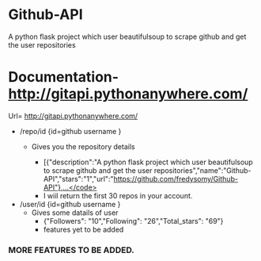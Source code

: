 # Github-API
A python flask project which user beautifulsoup to scrape github and get the user repositories

# Documentation-http://gitapi.pythonanywhere.com/

Url= http://gitapi.pythonanywhere.com/
* /repo/id {id=github username }
  * Gives you the repository details

    * [{"description":"A python flask project which user beautifulsoup to scrape github and get the user repositories","name":"Github-API","stars":"1","url":"https://github.com/fredysomy/Github-API"},...</code>
    * I wiil return the first 30 repos in your account.
* /user/id {id=github username }
  * Gives some datails of user
    * {"Followers": "10","Following": "26","Total_stars": "69"}
    * features yet to be added
### MORE FEATURES TO BE ADDED.

